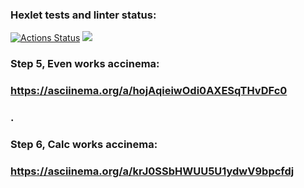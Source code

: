 ### Hexlet tests and linter status:
[![Actions Status](https://github.com/brainLogOut/java-project-61/actions/workflows/hexlet-check.yml/badge.svg)](https://github.com/brainLogOut/java-project-61/actions)
<a href="https://codeclimate.com/github/brainLogOut/java-project-61/maintainability"><img src="https://api.codeclimate.com/v1/badges/53d7470ce593a177ca86/maintainability" /></a>

### Step 5, Even works accinema:
### https://asciinema.org/a/hojAqieiwOdi0AXESqTHvDFc0
### .
### Step 6, Calc works accinema:
### https://asciinema.org/a/krJ0SSbHWUU5U1ydwV9bpcfdj
